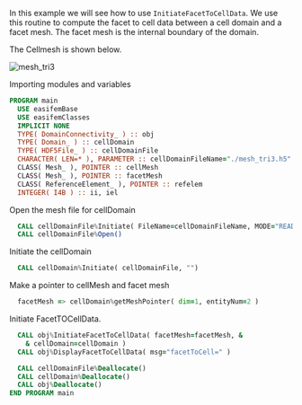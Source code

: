 In this example we will see how to use `InitiateFacetToCellData`. We use this routine to compute the facet to cell data between a cell domain and a facet mesh. The facet mesh is the internal boundary of the domain.

The Cellmesh is shown below.

![mesh_tri3](figures/mesh_tri3.png)


Importing modules and variables

```fortran
PROGRAM main
  USE easifemBase
  USE easifemClasses
  IMPLICIT NONE
  TYPE( DomainConnectivity_ ) :: obj
  TYPE( Domain_ ) :: cellDomain
  TYPE( HDF5File_ ) :: cellDomainFile
  CHARACTER( LEN=* ), PARAMETER :: cellDomainFileName="./mesh_tri3.h5"
  CLASS( Mesh_ ), POINTER :: cellMesh
  CLASS( Mesh_ ), POINTER :: facetMesh
  CLASS( ReferenceElement_ ), POINTER :: refelem
  INTEGER( I4B ) :: ii, iel
```

Open the mesh file for cellDomain

```fortran
  CALL cellDomainFile%Initiate( FileName=cellDomainFileName, MODE="READ" )
  CALL cellDomainFile%Open()
```

Initiate the cellDomain

```fortran
  CALL cellDomain%Initiate( cellDomainFile, "")
```

Make a pointer to cellMesh and facet mesh

```fortran
  facetMesh => cellDomain%getMeshPointer( dim=1, entityNum=2 )
```

Initiate FacetTOCellData.

```fortran
  CALL obj%InitiateFacetToCellData( facetMesh=facetMesh, &
    & cellDomain=cellDomain )
  CALL obj%DisplayFacetToCellData( msg="facetToCell=" )
```

```fortran
  CALL cellDomainFile%Deallocate()
  CALL cellDomain%Deallocate()
  CALL obj%Deallocate()
END PROGRAM main
```
